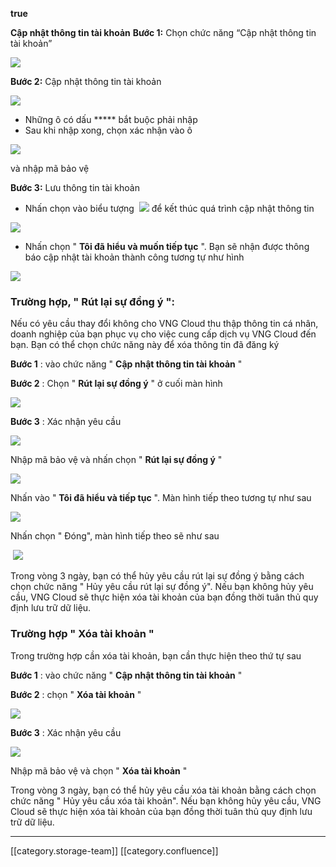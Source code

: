 **true** 

 **Cập nhật thông tin tài khoản**  **Bước 1:**  Chọn chức năng “Cập nhật thông tin tài khoản”



![](images/storage/image2023-10-17_15-6-12.png)



 **Bước 2:**  Cập nhật thông tin tài khoản



![](images/storage/image2023-10-17_15-8-20.png)


* Những ô có dấu  *****  bắt buộc phải nhập
* Sau khi nhập xong, chọn xác nhận vào ô

![](images/storage/image2021-6-24_17-33-22.png)

và nhập mã bảo vệ 



 **Bước 3:** Lưu thông tin tài khoản


* Nhấn chọn vào biểu tượng  ![](images/storage/image2021-6-24_17-34-25.png) để kết thúc quá trình cập nhật thông tin



![](images/storage/image2023-10-17_15-20-51.png)


* Nhấn chọn " **Tôi đã hiểu và muốn tiếp tục** ". Bạn sẽ nhận được thông báo cập nhật tài khoản thành công tương tự như hình



![](images/storage/image2023-10-17_15-22-5.png)




### Trường hợp, " **Rút lại sự đồng ý** ":
Nếu có yêu cầu thay đổi không cho VNG Cloud thu thập thông tin cá nhân, doanh nghiệp của bạn phục vụ cho việc cung cấp dịch vụ VNG Cloud đến bạn. Bạn có thể chọn chức năng này để xóa thông tin đã đăng ký

 **Bước 1** : vào chức năng " **Cập nhật thông tin tài khoản** "

 **Bước 2** : Chọn " **Rút lại sự đồng ý** " ở cuối màn hình

![](images/storage/image2023-10-17_15-27-26.png)

 **Bước 3** : Xác nhận yêu cầu

![](images/storage/image2023-10-17_15-28-48.png)

Nhập mã bảo vệ và nhấn chọn " **Rút lại sự đồng ý** "



![](images/storage/image2023-10-17_15-28-4.png)

Nhấn vào " **Tôi đã hiểu và tiếp tục** ". Màn hình tiếp theo tương tự như sau

![](images/storage/image2023-10-17_16-50-31.png)

Nhấn chọn " Đóng", màn hình tiếp theo sẽ như sau

 ![](images/storage/image2023-10-17_16-51-45.png)

Trong vòng 3 ngày, bạn có thể hủy yêu cầu rút lại sự đồng ý bằng cách chọn chức năng " Hủy yêu cầu rút lại sự đồng ý". Nếu bạn không hủy yêu cầu, VNG Cloud sẽ thực hiện xóa tài khoản của bạn đồng thời tuân thủ quy định lưu trữ dữ liệu. 


### Trường hợp " **Xóa tài khoản** "
Trong trường hợp cần xóa tài khoản, bạn cần thực hiện theo thứ tự sau

 **Bước 1** : vào chức năng " **Cập nhật thông tin tài khoản** "

 **Bước 2** : chọn " **Xóa tài khoản** "

![](images/storage/image2023-10-17_16-17-17.png)

 **Bước 3** : Xác nhận yêu cầu

![](images/storage/image2023-10-17_16-19-57.png)



Nhập mã bảo vệ và chọn " **Xóa tài khoản** "

Trong vòng 3 ngày, bạn có thể hủy yêu cầu xóa tài khoản bằng cách chọn chức năng " Hủy yêu cầu xóa tài khoản". Nếu bạn không hủy yêu cầu, VNG Cloud sẽ thực hiện xóa tài khoản của bạn đồng thời tuân thủ quy định lưu trữ dữ liệu. 





*****

[[category.storage-team]] 
[[category.confluence]] 
